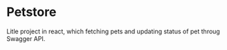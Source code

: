 # Petstore
Litle project in react, which fetching pets and updating status of pet throug Swagger API.
